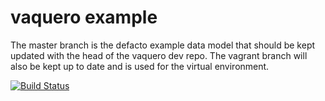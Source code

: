 # vaquero example
The master branch is the defacto example data model that should be kept updated with the head of the vaquero dev repo. The vagrant branch will also be kept up to date and is used for the virtual environment.

[![Build Status](https://drone.projectshipped.io/api/badges/CiscoCloud/vaquero-examples/status.svg)](https://drone.projectshipped.io/CiscoCloud/vaquero-docs)

